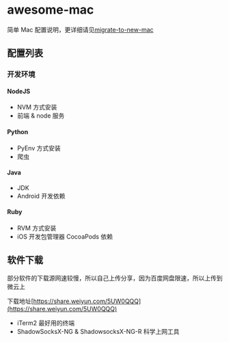 # awesome-mac

简单 Mac 配置说明，更详细请见[migrate-to-new-mac](http://liu-hang.cn/2019/11/21/205-migrate-to-new-mac/)

## 配置列表

### 开发环境

#### NodeJS

- NVM 方式安装
- 前端 & node 服务

#### Python

- PyEnv 方式安装
- 爬虫

#### Java

- JDK
- Android 开发依赖

#### Ruby

- RVM 方式安装
- iOS 开发包管理器 CocoaPods 依赖

## 软件下载

部分软件的下载源网速较慢，所以自己上传分享，因为百度网盘限速，所以上传到微云上

下载地址[https://share.weiyun.com/5UW0QQQ](https://share.weiyun.com/5UW0QQQ)

- iTerm2 最好用的终端
- ShadowSocksX-NG & ShadowsocksX-NG-R 科学上网工具
